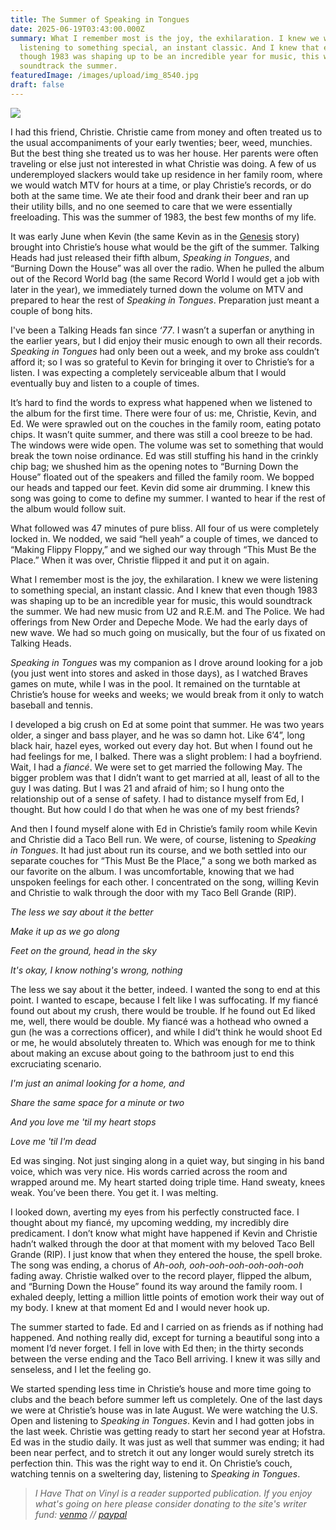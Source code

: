 ```yaml
---
title: The Summer of Speaking in Tongues
date: 2025-06-19T03:43:00.000Z
summary: What I remember most is the joy, the exhilaration. I knew we were
  listening to something special, an instant classic. And I knew that even
  though 1983 was shaping up to be an incredible year for music, this would
  soundtrack the summer.
featuredImage: /images/upload/img_8540.jpg
draft: false
---
```

![](/images/upload/img_8540.jpg)

I had this friend, Christie. Christie came from money and often treated us to the usual accompaniments of your early twenties; beer, weed, munchies. But the best thing she treated us to was her house. Her parents were often traveling or else just not interested in what Christie was doing. A few of us underemployed slackers would take up residence in her family room, where we would watch MTV for hours at a time, or play Christie’s records, or do both at the same time. We ate their food and drank their beer and ran up their utility bills, and no one seemed to care that we were essentially freeloading. This was the summer of 1983, the best few months of my life.

It was early June when Kevin (the same Kevin as in the [Genesis](https://ihavethatonvinyl.com/liner-notes/the-trick-to-getting-into-trick-of-the-tail-and-genesis/) story) brought into Christie’s house what would be the gift of the summer. Talking Heads had just released their fifth album, *Speaking in Tongues*, and “Burning Down the House” was all over the radio. When he pulled the album out of the Record World bag (the same Record World I would get a job with later in the year), we immediately turned down the volume on MTV and prepared to hear the rest of *Speaking in Tongues*. Preparation just meant a couple of bong hits.

I've been a Talking Heads fan since *‘77*. I wasn’t a superfan or anything in the earlier years, but I did enjoy their music enough to own all their records. *Speaking in Tongues* had only been out a week, and my broke ass couldn’t afford it; so I was so grateful to Kevin for bringing it over to Christie’s for a listen. I was expecting a completely serviceable album that I would eventually buy and listen to a couple of times.

It’s hard to find the words to express what happened when we listened to the album for the first time. There were four of us: me, Christie, Kevin, and Ed. We were sprawled out on the couches in the family room, eating potato chips. It wasn’t quite summer, and there was still a cool breeze to be had. The windows were wide open. The volume was set to something that would break the town noise ordinance. Ed was still stuffing his hand in the crinkly chip bag; we shushed him as the opening notes to “Burning Down the House” floated out of the speakers and filled the family room. We bopped our heads and tapped our feet. Kevin did some air drumming. I knew this song was going to come to define my summer. I wanted to hear if the rest of the album would follow suit.

What followed was 47 minutes of pure bliss. All four of us were completely locked in. We nodded, we said “hell yeah” a couple of times, we danced to “Making Flippy Floppy,” and we sighed our way through “This Must Be the Place.” When it was over, Christie flipped it and put it on again.

What I remember most is the joy, the exhilaration. I knew we were listening to something special, an instant classic. And I knew that even though 1983 was shaping up to be an incredible year for music, this would soundtrack the summer. We had new music from U2 and R.E.M. and The Police. We had offerings from New Order and Depeche Mode. We had the early days of new wave. We had so much going on musically, but the four of us fixated on Talking Heads.

*Speaking in Tongues* was my companion as I drove around looking for a job (you just went into stores and asked in those days), as I watched Braves games on mute, while I was in the pool. It remained on the turntable at Christie’s house for weeks and weeks; we would break from it only to watch baseball and tennis.

I developed a big crush on Ed at some point that summer. He was two years older, a singer and bass player, and he was so damn hot. Like 6’4”, long black hair, hazel eyes, worked out every day hot. But when I found out he had feelings for me, I balked. There was a slight problem: I had a boyfriend. Wait, I had a *fiancé*. We were set to get married the following May. The bigger problem was that I didn’t want to get married at all, least of all to the guy I was dating. But I was 21 and afraid of him; so I hung onto the relationship out of a sense of safety. I had to distance myself from Ed, I thought. But how could I do that when he was one of my best friends?

And then I found myself alone with Ed in Christie’s family room while Kevin and Christie did a Taco Bell run. We were, of course, listening to *Speaking in Tongues*. It had just about run its course, and we both settled into our separate couches for “This Must Be the Place,” a song we both marked as our favorite on the album. I was uncomfortable, knowing that we had unspoken feelings for each other. I concentrated on the song, willing Kevin and Christie to walk through the door with my Taco Bell Grande (RIP).

*The less we say about it the better*

*Make it up as we go along*

*Feet on the ground, head in the sky*

*It's okay, I know nothing's wrong, nothing*

The less we say about it the better, indeed. I wanted the song to end at this point. I wanted to escape, because I felt like I was suffocating. If my fiancé found out about my crush, there would be trouble. If he found out Ed liked me, well, there would be double. My fiancé was a hothead who owned a gun (he was a corrections officer), and while I did’t think he would shoot Ed or me, he would absolutely threaten to. Which was enough for me to think about making an excuse about going to the bathroom just to end this excruciating scenario.

*I'm just an animal looking for a home, and*

*Share the same space for a minute or two*

*And you love me 'til my heart stops*

*Love me 'til I'm dead*

Ed was singing. Not just singing along in a quiet way, but singing in his band voice, which was very nice. His words carried across the room and wrapped around me. My heart started doing triple time. Hand sweaty, knees weak. You’ve been there. You get it. I was melting.

I looked down, averting my eyes from his perfectly constructed face. I thought about my fiancé, my upcoming wedding, my incredibly dire predicament. I don’t know what might have happened if Kevin and Christie hadn’t walked through the door at that moment with my beloved Taco Bell Grande (RIP). I just know that when they entered the house, the spell broke. The song was ending, a chorus of *Ah-ooh, ooh-ooh-ooh-ooh-ooh-ooh* fading away. Christie walked over to the record player, flipped the album, and “Burning Down the House” found its way around the family room. I exhaled deeply, letting a million little points of emotion work their way out of my body. I knew at that moment Ed and I would never hook up.

The summer started to fade. Ed and I carried on as friends as if nothing had happened. And nothing really did, except for turning a beautiful song into a moment I’d never forget. I fell in love with Ed then; in the thirty seconds between the verse ending and the Taco Bell arriving. I knew it was silly and senseless, and I let the feeling go.

 We started spending less time in Christie’s house and more time going to clubs and the beach before summer left us completely. One of the last days we were at Christie’s house was in late August. We were watching the U.S. Open and listening to *Speaking in Tongues*. Kevin and I had gotten jobs in the last week. Christie was getting ready to start her second year at Hofstra. Ed was in the studio daily. It was just as well that summer was ending; it had been near perfect, and to stretch it out any longer would surely stretch its perfection thin. This was the right way to end it. On Christie’s couch, watching tennis on a sweltering day, listening to *Speaking in Tongues*.

> *I Have That on Vinyl is a reader supported publication. If you enjoy what's going on here please consider donating to the site's writer fund: [venmo](https://account.venmo.com/u/Michele-Catalano2659) // [paypal](https://www.paypal.com/paypalme/goingitaloneny?country.x=US&locale.x=en_US)*
